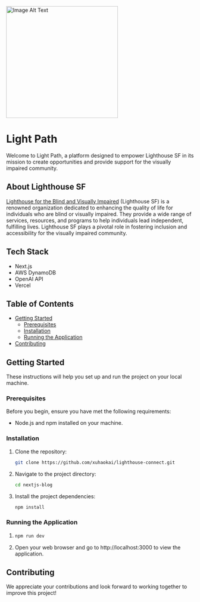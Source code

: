 <img src="https://github.com/xuhaokai/lighthouse-connect/assets/11579057/07cc9945-f491-404f-99d1-dbb1b9587dcc" alt="Image Alt Text" width="300"/>

# Light Path

Welcome to Light Path, a platform designed to empower Lighthouse SF in its mission to create opportunities and provide support for the visually impaired community.

## About Lighthouse SF

[Lighthouse for the Blind and Visually Impaired](https://lighthouse-sf.org/) (Lighthouse SF) is a renowned organization dedicated to enhancing the quality of life for individuals who are blind or visually impaired. They provide a wide range of services, resources, and programs to help individuals lead independent, fulfilling lives. Lighthouse SF plays a pivotal role in fostering inclusion and accessibility for the visually impaired community.

## Tech Stack

- Next.js
- AWS DynamoDB
- OpenAI API
- Vercel

## Table of Contents

- [Getting Started](#getting-started)
  - [Prerequisites](#prerequisites)
  - [Installation](#installation)
  - [Running the Application](#running-the-application)
- [Contributing](#contributing)
  
## Getting Started

These instructions will help you set up and run the project on your local machine.

### Prerequisites

Before you begin, ensure you have met the following requirements:

- Node.js and npm installed on your machine.

### Installation

1. Clone the repository:

   ```bash
   git clone https://github.com/xuhaokai/lighthouse-connect.git
   ```
2. Navigate to the project directory:
   ```bash
   cd nextjs-blog
3. Install the project dependencies:
   ```bash
   npm install
   
### Running the Application
1. ```bash
   npm run dev
   ```
2. Open your web browser and go to http://localhost:3000 to view the application.

## Contributing

We appreciate your contributions and look forward to working together to improve this project!





   
